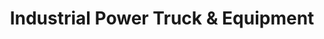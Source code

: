 ---
title: "Industrial Power Truck & Equipment"
url: /mckinney/industrial-power-truck-und-equipment/
shop: Allgemein
---